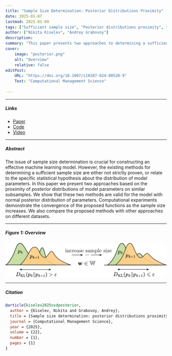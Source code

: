 ```yaml
---
title: "Sample Size Determination: Posterior Distributions Proximity"
date: 2025-01-07
lastmod: 2025-01-09
tags: ["Sufficient sample size", "Posterior distributions proximity", "Normal posterior distribution", "Linear regression"]
author: ["Nikita Kiselev", "Andrey Grabovoy"]
description:
summary: "This paper presents two approaches to determining a sufficient sample size based on the proximity of posterior distributions of model parameters on similar subsets." 
cover:
    image: "posterior.png"
    alt: "Overview"
    relative: false
editPost:
    URL: "https://doi.org/10.1007/s10287-024-00528-9"
    Text: "Computational Management Science"

---
```


---

##### Links

+ [Paper](https://rdcu.be/d5x08) 
+ [Code](https://github.com/kisnikser/Posterior-Distributions-Proximity)
+ [Video](https://www.youtube.com/watch?v=WnIRaRl730A&t=1728s)

---

##### Abstract

The issue of sample size determination is crucial for constructing an effective machine learning model. However, the existing methods for determining a sufficient sample size are either not strictly proven, or relate to the specific statistical hypothesis about the distribution of model parameters. In this paper we present two approaches based on the proximity of posterior distributions of model parameters on similar subsamples. We show that these two methods are valid for the model with normal posterior distribution of parameters. Computational experiments demonstrate the convergence of the proposed functions as the sample size increases. We also compare the proposed methods with other approaches on different datasets.

---

##### Figure 1: Overview

![](posterior.png)

---

##### Citation

```BibTeX
@article{kiselev2025ssdposterior,
  author = {Kiselev, Nikita and Grabovoy, Andrey},
  title = {Sample size determination: posterior distributions proximity},
  journal = {Computational Management Science},
  year = {2025},
  volume = {22},
  number = {1},
  pages = {1}
}
```

<!-- ---

##### Related material

+ [Presentation slides](presentation1.pdf)
+ [Summary of the paper](https://www.penguinrandomhouse.com/books/110403/unusual-uses-for-olive-oil-by-alexander-mccall-smith/) -->
